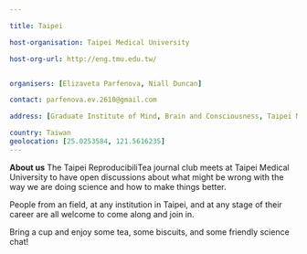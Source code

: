 ```yaml
---

title: Taipei 

host-organisation: Taipei Medical University 

host-org-url: http://eng.tmu.edu.tw/


organisers: [Elizaveta Parfenova, Niall Duncan] 

contact: parfenova.ev.2610@gmail.com 

address: [Graduate Institute of Mind, Brain and Consciousness, Taipei Medical University, 172-1 Keelung Road Section 2, 106, Taipei, Taiwan]

country: Taiwan
geolocation: [25.0253584, 121.5616235]
---
```


**About us**
The Taipei ReproducibiliTea journal club meets at Taipei Medical University to have open discussions about what might be wrong with the way we are doing science and how to make things better. 

People from an field, at any institution in Taipei, and at any stage of their career are all welcome to come along and join in. 

Bring a cup and enjoy some tea, some biscuits, and some friendly science chat!
